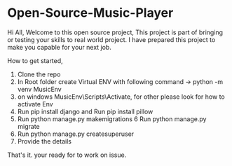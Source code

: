 ﻿# Open-Source-Music-Player

Hi All, Welcome to this open source project, This project is part of bringing or testing your skills to real world project. I have prepared this project to make you capable for your next job.

How to get started,

1. Clone the repo
2. In Root folder create Virtual ENV with following command -> python -m venv MusicEnv
3. on windows MusicEnv\Scripts\Activate, for other please look for how to activate Env
4. Run pip install django and Run pip install pillow
5. Run python manage.py makemigrations
6 Run python manage.py migrate
7. Run python manage.py createsuperuser
8. Provide the details


That's it. your ready for to work on issue.
